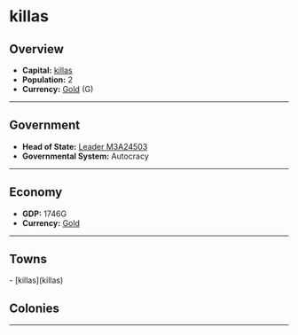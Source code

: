# <!--NAME-->killas<!--NAME-->

## Overview

- **Capital:** <!--CAPITAL_LINK-->[killas](town_killas)<!--CAPITAL_LINK-->
- **Population:** <!--POPULATION-->2<!--POPULATION-->
- **Currency:** <!--CURRENCY_LINK-->[Gold](currency_Gold)<!--CURRENCY_LINK--> (<!--CURRENCY_ABV-->G<!--CURRENCY_ABV-->)

---

## Government

- **Head of State:** <!--LEADER_TITLE_LINK-->[Leader M3A24503](user_M3A24503)<!--LEADER_TITLE_LINK-->
- **Governmental System:** <!--GOVERNMENT-->Autocracy<!--GOVERNMENT-->

---

## Economy

- **GDP:** <!--GDP-->1746G<!--GDP-->
- **Currency:** <!--CURRENCY_LINK-->[Gold](currency_Gold)<!--CURRENCY_LINK-->

---

## Towns

<!--TOWNS-->- [killas](killas)<!--TOWNS-->

## Colonies

<!--COLONIES--><!--COLONIES-->

---